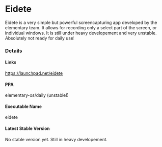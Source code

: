 Eidete
======

Eidete is a very simple but powerful screencapturing app developed by the elementary team. It allows for recording only a select part of the screen, or individual windows. It is still under heavy developement and very unstable. Absolutely not ready for daily use!


### Details

#### Links
https://launchpad.net/eidete

#### PPA
elementary-os/daily (unstable!)

#### Executable Name
eidete

#### Latest Stable Version
No stable version yet. Still in heavy developement.
